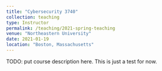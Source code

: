 ```yaml
---
title: "Cybersecurity 3740"
collection: teaching
type: Instructor
permalink: /teaching/2021-spring-teaching
venue: "Northeastern University"
date: 2021-01-19
location: "Boston, Massachusetts"
---
```


TODO: put course description here. This is just a test for now.
